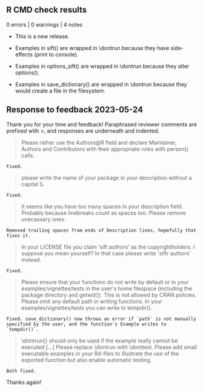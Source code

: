 ## R CMD check results

0 errors | 0 warnings | 4 notes

* This is a new release.

* Examples in sift() are wrapped in \dontrun because they have side-effects (print to console).

* Examples in options_sift() are wrapped in \dontrun because they alter options().

* Examples in save_dictionary() are wrapped in \dontrun because they would create a file in the filesystem.


## Response to feedback 2023-05-24

Thank you for your time and feedback! Paraphrased reviewer comments are prefixed with >, and responses are underneath and indented.

> Please rather use the Authors@R field and declare Maintainer, Authors and Contributors with their appropriate roles with person() calls.

    Fixed.
    
> please write the name of your package in your description without a capital S.

    Fixed.

> It seems like you have too many spaces in your description field. Probably because linebreaks count as spaces too. Please remove unecassary ones.

    Removed trailing spaces from ends of Description lines, hopefully that fixes it.

> In your LICENSE file you claim 'sift authors' as the copyrightholders. I suppose you mean yourself? In that case please write 'siftr authors' instead.

    Fixed.

> Please ensure that your functions do not write by default or in your examples/vignettes/tests in the user's home filespace (including the package directory and getwd()). This is not allowed by CRAN policies. Please omit any default path in writing functions. In your examples/vignettes/tests you can write to tempdir().

    Fixed. save_dictionary() now throws an error if `path` is not manually specified by the user, and the function's Example writes to `tempdir()`. 

> \dontrun{} should only be used if the example really cannot be executed [...] Please replace \dontrun with \donttest.
> Please add small executable examples in your Rd-files to illustrate the use of the exported function but also enable automatic testing.

    Both fixed.

Thanks again!

